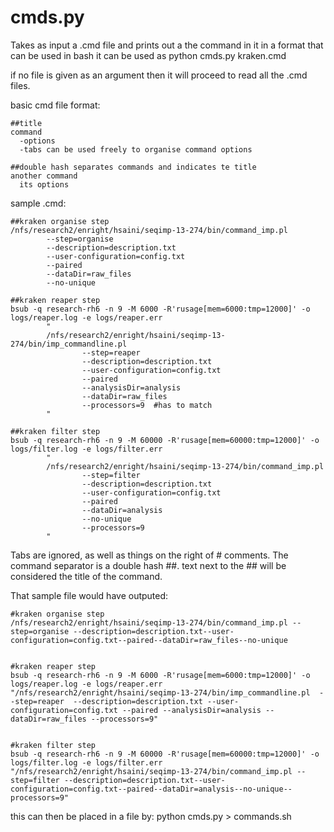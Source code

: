 # cmds.py
Takes as input a .cmd file and prints out a the command in it in a format that can be used in bash
it can be used as
  python cmds.py kraken.cmd

if no file is given as an argument then it will proceed to read all the .cmd files.

basic cmd file format:
```
##title
command
  -options
  -tabs can be used freely to organise command options

##double hash separates commands and indicates te title
another command
  its options

```
sample .cmd:
```
##kraken organise step
/nfs/research2/enright/hsaini/seqimp-13-274/bin/command_imp.pl
        --step=organise
        --description=description.txt
        --user-configuration=config.txt
        --paired
        --dataDir=raw_files
        --no-unique

##kraken reaper step
bsub -q research-rh6 -n 9 -M 6000 -R'rusage[mem=6000:tmp=12000]' -o logs/reaper.log -e logs/reaper.err
        "
        /nfs/research2/enright/hsaini/seqimp-13-274/bin/imp_commandline.pl
                --step=reaper
                --description=description.txt
                --user-configuration=config.txt
                --paired
                --analysisDir=analysis
                --dataDir=raw_files
                --processors=9  #has to match
        "

##kraken filter step
bsub -q research-rh6 -n 9 -M 60000 -R'rusage[mem=60000:tmp=12000]' -o logs/filter.log -e logs/filter.err
        "
        /nfs/research2/enright/hsaini/seqimp-13-274/bin/command_imp.pl
                --step=filter
                --description=description.txt
                --user-configuration=config.txt
                --paired
                --dataDir=analysis
                --no-unique
                --processors=9
        "
```
Tabs are ignored, as well as things on the right of # comments. 
The command separator is a double hash ##.
text next to the ## will be considered the title of the command.

That sample file would have outputed:
```
#kraken organise step
/nfs/research2/enright/hsaini/seqimp-13-274/bin/command_imp.pl --step=organise --description=description.txt--user-configuration=config.txt--paired--dataDir=raw_files--no-unique


#kraken reaper step
bsub -q research-rh6 -n 9 -M 6000 -R'rusage[mem=6000:tmp=12000]' -o logs/reaper.log -e logs/reaper.err "/nfs/research2/enright/hsaini/seqimp-13-274/bin/imp_commandline.pl  --step=reaper  --description=description.txt --user-configuration=config.txt --paired --analysisDir=analysis --dataDir=raw_files --processors=9"


#kraken filter step
bsub -q research-rh6 -n 9 -M 60000 -R'rusage[mem=60000:tmp=12000]' -o logs/filter.log -e logs/filter.err "/nfs/research2/enright/hsaini/seqimp-13-274/bin/command_imp.pl --step=filter --description=description.txt--user-configuration=config.txt--paired--dataDir=analysis--no-unique--processors=9"
```
this can then be placed in a file by:
python cmds.py > commands.sh


